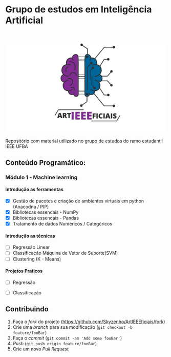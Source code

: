 # Grupo de estudos em Inteligência Artificial

<!-- LOGO -->
<br />
<p align="center">
  <a href="#">
    <img src="Logo.jpg" alt="Logo">
  </a>
</p>


Repositório com material utilizado no grupo de estudos do ramo estudantil IEEE UFBA


## Conteúdo Programático: 

### Módulo 1 - Machine learning

#### Introdução as ferramentas
- [X] Gestão de pacotes e criação de ambientes virtuais em python (Anacodna / PIP)
- [X] Bibliotecas essencais - NumPy
- [X] Bibliotecas essencais - Pandas
- [X] Tratamento de dados Numéricos / Categóricos
#### Introdução as técnicas 
- [ ] Regressão Linear
- [ ] Classificação Máquina de Vetor de Suporte(SVM)
- [ ] Clustering (K - Means)
#### Projetos Praticos
- [ ] Regressão
- [ ] Classificação


## Contribuindo 

1. Faça o _fork_ do projeto (<https://github.com/Skyzenho/ArtIEEEficiais/fork>)
2. Crie uma _branch_ para sua modificação (`git checkout -b feature/fooBar`)
3. Faça o _commit_ (`git commit -am 'Add some fooBar'`)
4. _Push_ (`git push origin feature/fooBar`)
5. Crie um novo _Pull Request_
